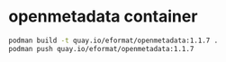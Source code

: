 # openmetadata container

```bash
podman build -t quay.io/eformat/openmetadata:1.1.7 .
podman push quay.io/eformat/openmetadata:1.1.7
```

